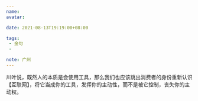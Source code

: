```yaml
---
name:
avatar:

date: 2021-08-13T19:19:00+08:00

tags:
 - 金句
 - 

note: 广州
---
```

川叶说，既然人的本质是会使用工具，那么我们也应该跳出消费者的身份重新认识【互联网】，将它当成你的工具，发挥你的主动性，而不是被它控制，丧失你的主动权。 